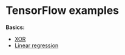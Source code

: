 # TensorFlow examples

**Basics:**
- [XOR](basics_xor)
- [Linear regression](basics_linear_regression)



